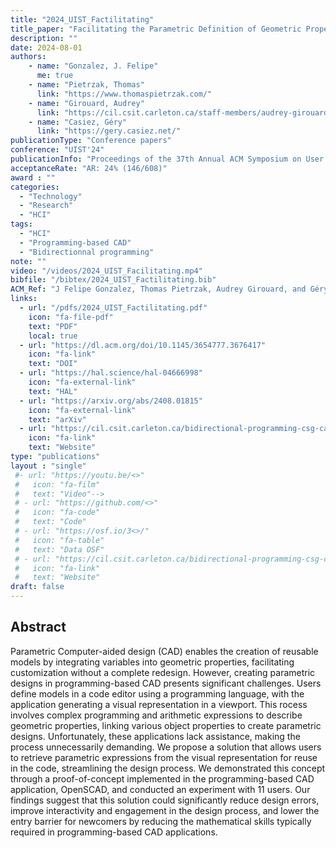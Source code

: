 ```yaml
---
title: "2024_UIST_Factilitating"
title_paper: "Facilitating the Parametric Definition of Geometric Properties in Programming-Based CAD"
description: ""
date: 2024-08-01
authors:
    - name: "Gonzalez, J. Felipe" 
      me: true
    - name: "Pietrzak, Thomas"
      link: "https://www.thomaspietrzak.com/"
    - name: "Girouard, Audrey"
      link: "https://cil.csit.carleton.ca/staff-members/audrey-girouard/"
    - name: "Casiez, Géry"
      link: "https://gery.casiez.net/"
publicationType: "Conference papers"
conference: "UIST'24"
publicationInfo: "Proceedings of the 37th Annual ACM Symposium on User Interface Software and Technology"
acceptanceRate: "AR: 24% (146/608)"
award : ""
categories:
  - "Technology"
  - "Research"
  - "HCI"
tags:
  - "HCI"
  - "Programming-based CAD"
  - "Bidirectionnal programming"
note: ""
video: "/videos/2024_UIST_Facilitating.mp4"
bibfile: "/bibtex/2024_UIST_Factilitating.bib"
ACM_Ref: "J Felipe Gonzalez, Thomas Pietrzak, Audrey Girouard, and Géry Casiez. 2024. Facilitating the Parametric Definition of Geometric Properties in Programming-Based CAD. In Proceedings of the 37th Annual ACM Symposium on User Interface Software and Technology (UIST '24). Association for Computing Machinery,Pittsburgh, PA, USA,  https://doi.org/10.1145/3613904.3642566"
links:
  - url: "/pdfs/2024_UIST_Factilitating.pdf"
    icon: "fa-file-pdf"
    text: "PDF"
    local: true
  - url: "https://dl.acm.org/doi/10.1145/3654777.3676417"
    icon: "fa-link"
    text: "DOI"
  - url: "https://hal.science/hal-04666998"
    icon: "fa-external-link"
    text: "HAL"
  - url: "https://arxiv.org/abs/2408.01815"
    icon: "fa-external-link"
    text: "arXiv"
  - url: "https://cil.csit.carleton.ca/bidirectional-programming-csg-cad/"
    icon: "fa-link"
    text: "Website"
type: "publications"
layout : "single"
 #- url: "https://youtu.be/<>"
 #   icon: "fa-film"
 #   text: "Video"-->
 # - url: "https://github.com/<>"
 #   icon: "fa-code"
 #   text: "Code"
 # - url: "https://osf.io/3<>/"
 #   icon: "fa-table"
 #   text: "Data OSF"
 # - url: "https://cil.csit.carleton.ca/bidirectional-programming-csg-cad/"
 #   icon: "fa-link"
 #   text: "Website"
draft: false
---
```




## Abstract


Parametric Computer-aided design (CAD) enables the creation of reusable models by integrating variables into geometric properties, facilitating customization without a complete redesign. However, creating parametric designs in programming-based CAD presents significant challenges. Users define models in a code editor using a programming language, with the application generating a visual representation in a viewport. This  rocess involves complex programming and arithmetic expressions to describe geometric properties, linking various object properties to create parametric designs. Unfortunately, these applications lack assistance, making the process unnecessarily demanding. We propose a solution that allows users to retrieve parametric expressions from the visual representation for reuse in the code, streamlining the design process. We demonstrated this concept through a proof-of-concept implemented in the programming-based CAD application, OpenSCAD, and conducted an experiment with 11 users. Our findings suggest that this solution could significantly reduce design errors, improve interactivity and engagement in the design process, and lower the entry barrier for newcomers by reducing the mathematical skills typically required in programming-based CAD applications.